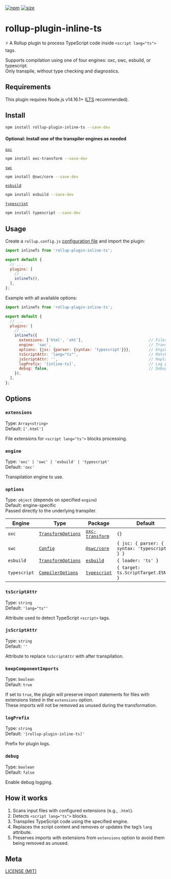 [npm]: https://img.shields.io/npm/v/rollup-plugin-inline-ts
[npm-url]: https://www.npmjs.com/package/rollup-plugin-inline-ts
[size]: https://packagephobia.now.sh/badge?p=rollup-plugin-inline-ts
[size-url]: https://packagephobia.now.sh/result?p=rollup-plugin-inline-ts

[![npm][npm]][npm-url]
[![size][size]][size-url]

# rollup-plugin-inline-ts

⚡ A Rollup plugin to process TypeScript code inside `<script lang="ts">` tags.

Supports compilation using one of four engines: oxc, swc, esbuild, or typescript.  
Only transpile, without type checking and diagnostics.

## Requirements

This plugin requires Node.js v14.16.1+ ([LTS](https://github.com/nodejs/Release) recommended).

## Install

```sh
npm install rollup-plugin-inline-ts --save-dev
```

#### Optional: Install one of the transpiler engines as needed

[`oxc`](https://www.npmjs.com/package/oxc-transform)

```sh
npm install oxc-transform --save-dev
```

[`swc`](https://www.npmjs.com/package/@swc/core)

```sh
npm install @swc/core --save-dev
```

[`esbuild`](https://www.npmjs.com/package/esbuild)

```sh
npm install esbuild --save-dev
```

[`typescript`](https://www.npmjs.com/package/typescript)

```sh
npm install typescript --save-dev
```

## Usage

Create a `rollup.config.js` [configuration file](https://www.rollupjs.org/guide/en/#configuration-files) and import the
plugin:

```js
import inlineTs from 'rollup-plugin-inline-ts';

export default {
  // ...
  plugins: [
    // ...
    inlineTs(),
  ],
};
```

Example with all available options:

```js
import inlineTs from 'rollup-plugin-inline-ts';

export default {
  // ...
  plugins: [
    // ...
    inlineTs({
      extensions: ['html', 'xht'],                             // Files to process
      engine: 'swc',                                           // Transpiler engine
      options: {jsc: {parser: {syntax: 'typescript'}}},        // Engine specific options
      tsScriptAttr: 'lang="ts"',                               // Match attribute
      jsScriptAttr: '',                                        // Replacement attribute
      logPrefix: '[inline-ts]',                                // Log prefix
      debug: false,                                            // Debug logging
    }),
  ],
};
```

## Options

### `extensions`

Type: `Array<string>`  
Default: `['.html']`

File extensions for `<script lang="ts">` blocks processing.

### `engine`

Type: `'oxc' | 'swc' | 'esbuild' | 'typescript'`  
Default: `'oxc'`

Transpilation engine to use.

### `options`

Type: `object` (depends on specified `engine`)  
Default: engine-specific  
Passed directly to the underlying transpiler.

| Engine       | Type                                                                          | Package                                                        | Default                                         |
|--------------|-------------------------------------------------------------------------------|----------------------------------------------------------------|-------------------------------------------------|
| `oxc`        | [`TransformOptions`](https://oxc.rs/docs/guide/usage/transformer)             | [`oxc-transform`](https://www.npmjs.com/package/oxc-transform) | `{}`                                            |
| `swc`        | [`Config`](https://swc.rs/docs/usage/core#transform)                          | [`@swc/core`](https://www.npmjs.com/package/@swc/core)         | `{ jsc: { parser: { syntax: 'typescript' } } }` |
| `esbuild`    | [`TransformOptions`](https://esbuild.github.io/api/#transform)                | [`esbuild`](https://www.npmjs.com/package/esbuild)             | `{ loader: 'ts' }`                              |
| `typescript` | [`CompilerOptions`](https://www.typescriptlang.org/tsconfig/#compilerOptions) | [`typescript`](https://www.npmjs.com/package/typescript)       | `{ target: ts.ScriptTarget.ESNext }`            |

### `tsScriptAttr`

Type: `string`  
Default: `'lang="ts"'`

Attribute used to detect TypeScript `<script>` tags.

### `jsScriptAttr`

Type: `string`  
Default: `''`

Attribute to replace `tsScriptAttr` with after transpilation.

### `keepComponentImports`

Type: `boolean`  
Default: `true`

If set to `true`, the plugin will preserve import statements for files with extensions listed in the `extensions` option.  
These imports will not be removed as unused during the transformation.

### `logPrefix`

Type: `string`  
Default: `'[rollup-plugin-inline-ts]'`

Prefix for plugin logs.

### `debug`

Type: `boolean`  
Default: `false`

Enable debug logging.

## How it works

1. Scans input files with configured extensions (e.g., `.html`).
2. Detects `<script lang="ts">` blocks.
3. Transpiles TypeScript code using the specified engine.
4. Replaces the script content and removes or updates the tag’s `lang` attribute.
5. Preserves imports with extensions from `extensions` option to avoid them being removed as unused.

## Meta

[LICENSE (MIT)](/LICENSE)
